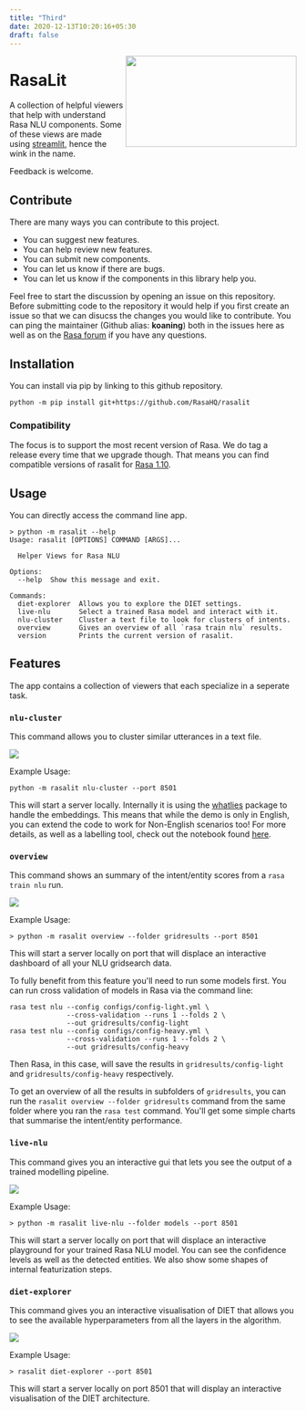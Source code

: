 ```yaml
---
title: "Third"
date: 2020-12-13T10:20:16+05:30
draft: false
---
```

<img src="docs/logo.png" width=300 height=160 align="right">

# RasaLit

A collection of helpful viewers that help with understand Rasa NLU components.
Some of these views are made using
[streamlit](https://github.com/streamlit/streamlit), hence the wink in the name.

Feedback is welcome.

## Contribute

There are many ways you can contribute to this project.

- You can suggest new features.
- You can help review new features.
- You can submit new components.
- You can let us know if there are bugs.
- You can let us know if the components in this library help you.

Feel free to start the discussion by opening an issue on this repository.
Before submitting code to the repository it would help if you first create
an issue so that we can disucss the changes you would like
to contribute. You can ping the maintainer (Github alias: **koaning**) both in
the issues here as well as on the [Rasa forum](https://forum.rasa.com)
if you have any questions.

## Installation

You can install via pip by linking to this github repository.

```
python -m pip install git+https://github.com/RasaHQ/rasalit
```

### Compatibility

The focus is to support the most recent version of Rasa. We do tag a release every time that we upgrade though. That means you can find compatible versions of rasalit for [Rasa 1.10](https://github.com/RasaHQ/rasalit/tree/r1.10).

## Usage

You can directly access the command line app.

```
> python -m rasalit --help
Usage: rasalit [OPTIONS] COMMAND [ARGS]...

  Helper Views for Rasa NLU

Options:
  --help  Show this message and exit.

Commands:
  diet-explorer  Allows you to explore the DIET settings.
  live-nlu       Select a trained Rasa model and interact with it.
  nlu-cluster    Cluster a text file to look for clusters of intents.
  overview       Gives an overview of all `rasa train nlu` results.
  version        Prints the current version of rasalit.
```

## Features

The app contains a collection of viewers that each specialize in a seperate task.

### `nlu-cluster`

This command allows you to cluster similar utterances in a text file.

![](docs/cluster.gif)

Example Usage:

```
python -m rasalit nlu-cluster --port 8501
```

This will start a server locally. Internally it is using the [whatlies]() package to
handle the embeddings. This means that while the demo is only in English, you can extend
the code to work for Non-English scenarios too! For more details, as well as a labelling tool,
check out the notebook found [here]().

### `overview`

This command shows an summary of the intent/entity scores from a `rasa train nlu` run.

![](docs/overview.gif)

Example Usage:

```
> python -m rasalit overview --folder gridresults --port 8501
```

This will start a server locally on port that will displace an interactive
dashboard of all your NLU gridsearch data.

To fully benefit from this feature you'll need to run some models first.
You can run cross validation of models in Rasa via the command line:

```
rasa test nlu --config configs/config-light.yml \
              --cross-validation --runs 1 --folds 2 \
              --out gridresults/config-light
rasa test nlu --config configs/config-heavy.yml \
              --cross-validation --runs 1 --folds 2 \
              --out gridresults/config-heavy
```

Then Rasa, in this case, will save the results in `gridresults/config-light` and
`gridresults/config-heavy` respectively.

To get an overview of all the results in subfolders of  `gridresults`,
you can run the `rasalit overview --folder gridresults` command from the same
folder where you ran the `rasa test` command. You'll get some simple charts
 that summarise the intent/entity performance.

### `live-nlu`

This command gives you an interactive gui that lets you see the output of a trained modelling pipeline.

![](docs/nlu-playground.gif)

Example Usage:

```
> python -m rasalit live-nlu --folder models --port 8501
```

This will start a server locally on port that will displace an interactive
playground for your trained Rasa NLU model. You can see the confidence levels as
well as the detected entities. We also show some shapes of internal featurization
steps.

### `diet-explorer`

This command gives you an interactive visualisation of DIET that allows you to see the available hyperparameters from all the layers in the algorithm.

![](docs/diet-gif.gif)

Example Usage:

```
> rasalit diet-explorer --port 8501
```

This will start a server locally on port 8501 that will display an interactive
visualisation of the DIET architecture.
